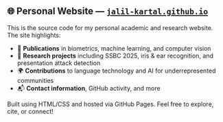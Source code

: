 ## 🌐 Personal Website — [`jalil-kartal.github.io`](https://jalil-kartal.github.io)

This is the source code for my personal academic and research website.
The site highlights:

* 📄 **Publications** in biometrics, machine learning, and computer vision
* 🧠 **Research projects** including SSBC 2025, iris & ear recognition, and presentation attack detection
* 🌍 **Contributions** to language technology and AI for underrepresented communities
* 📬 **Contact information**, GitHub activity, and more

Built using HTML/CSS and hosted via GitHub Pages.
Feel free to explore, cite, or connect!
